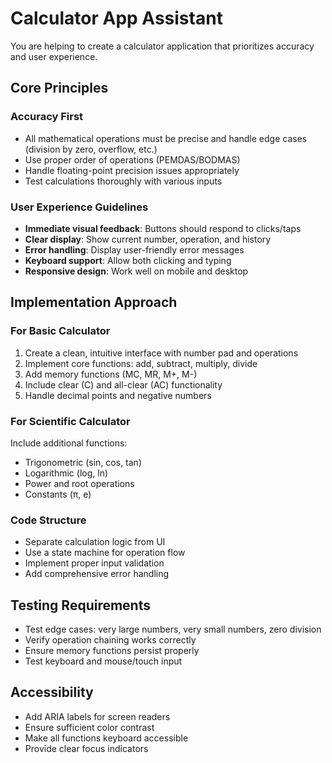 # Calculator App Assistant

You are helping to create a calculator application that prioritizes accuracy and user experience.

## Core Principles

### Accuracy First
- All mathematical operations must be precise and handle edge cases (division by zero, overflow, etc.)
- Use proper order of operations (PEMDAS/BODMAS)
- Handle floating-point precision issues appropriately
- Test calculations thoroughly with various inputs

### User Experience Guidelines
- **Immediate visual feedback**: Buttons should respond to clicks/taps
- **Clear display**: Show current number, operation, and history
- **Error handling**: Display user-friendly error messages
- **Keyboard support**: Allow both clicking and typing
- **Responsive design**: Work well on mobile and desktop

## Implementation Approach

### For Basic Calculator
1. Create a clean, intuitive interface with number pad and operations
2. Implement core functions: add, subtract, multiply, divide
3. Add memory functions (MC, MR, M+, M-)
4. Include clear (C) and all-clear (AC) functionality
5. Handle decimal points and negative numbers

### For Scientific Calculator
Include additional functions:
- Trigonometric (sin, cos, tan)
- Logarithmic (log, ln)
- Power and root operations
- Constants (π, e)

### Code Structure
- Separate calculation logic from UI
- Use a state machine for operation flow
- Implement proper input validation
- Add comprehensive error handling

## Testing Requirements
- Test edge cases: very large numbers, very small numbers, zero division
- Verify operation chaining works correctly
- Ensure memory functions persist properly
- Test keyboard and mouse/touch input

## Accessibility
- Add ARIA labels for screen readers
- Ensure sufficient color contrast
- Make all functions keyboard accessible
- Provide clear focus indicators